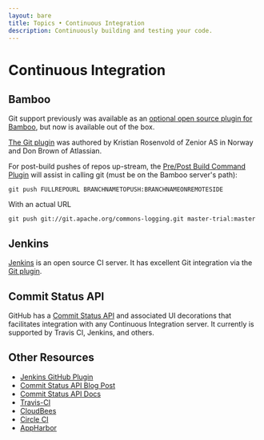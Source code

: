 ```yaml
---
layout: bare
title: Topics • Continuous Integration
description: Continuously building and testing your code.
---
```


# Continuous Integration

## Bamboo
Git support previously was available as an [optional open source plugin for Bamboo](https://labs.atlassian.com/wiki/display/BGIT/Home), but now is available out of the box.

[The Git plugin](https://labs.atlassian.com/wiki/display/BGIT/Home) was authored by Kristian Rosenvold of Zenior AS in Norway and Don Brown of Atlassian.

For post-build pushes of repos up-stream, the [Pre/Post Build Command Plugin](https://plugins.atlassian.com/plugin/details/5581) will assist in calling git (must be on the Bamboo server's path):

    git push FULLREPOURL BRANCHNAMETOPUSH:BRANCHNAMEONREMOTESIDE
    
With an actual URL

    git push git://git.apache.org/commons-logging.git master-trial:master


## Jenkins

[Jenkins](http://jenkins-ci.org/) is an open source CI server. It has excellent Git integration via the [Git plugin](https://wiki.jenkins-ci.org/display/JENKINS/Git+Plugin).


## Commit Status API

GitHub has a [Commit Status API](https://github.com/blog/1227-commit-status-api) and associated UI decorations that facilitates integration with any Continuous Integration server. It currently is supported by Travis CI, Jenkins, and others.


## Other Resources

* [Jenkins GitHub Plugin](https://wiki.jenkins-ci.org/display/JENKINS/GitHub+Plugin)
* [Commit Status API Blog Post](https://github.com/blog/1227-commit-status-api)
* [Commit Status API Docs](http://developer.github.com/v3/repos/statuses/)
* [Travis-CI](http://travis-ci.org)
* [CloudBees](http://www.cloudbees.com)
* [Circle CI](https://circleci.com)
* [AppHarbor](http://blog.appharbor.com/2012/09/06/github-commit-status-api-now-supported)
